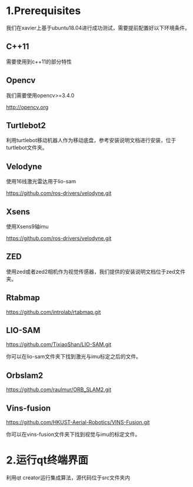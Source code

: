 # 1.Prerequisites

我们在xavier上基于ubuntu18.04进行成功测试，需要提前配置好以下环境条件。

## C++11

需要使用到c++11的部分特性

## Opencv

我们需要使用opencv>=3.4.0

http://opencv.org

## Turtlebot2

利用turtlebot移动机器人作为移动底盘，参考安装说明文档进行安装，位于turtlebot文件夹。

## Velodyne

使用16线激光雷达用于lio-sam

 https://github.com/ros-drivers/velodyne.git

## Xsens

使用Xsens9轴imu

 https://github.com/ros-drivers/velodyne.git

## ZED

使用zed或者zed2相机作为视觉传感器，我们提供的安装说明文档位于zed文件夹。

## Rtabmap

https://github.com/introlab/rtabmap.git

## LIO-SAM

https://github.com/TixiaoShan/LIO-SAM.git

你可以在lio-sam文件夹下找到激光与imu标定之后的文件。

## Orbslam2

https://github.com/raulmur/ORB_SLAM2.git

## Vins-fusion

https://github.com/HKUST-Aerial-Robotics/VINS-Fusion.git

你可以在vins-fusion文件夹下找到视觉与imu的标定文件。

# 2.运行qt终端界面

利用qt creator运行集成算法，源代码位于src文件夹内

